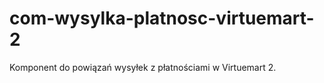 com-wysylka-platnosc-virtuemart-2
=================================

Komponent do powiązań wysyłek z płatnościami w Virtuemart 2.
